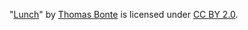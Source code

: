 "[Lunch](https://www.flickr.com/photos/thomasbonte/4956496553/in/photostream/)"
by [Thomas Bonte](https://www.flickr.com/photos/thomasbonte/) is
licensed under [CC BY
2.0](https://creativecommons.org/licenses/by/2.0/).
